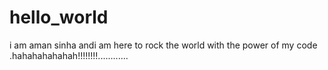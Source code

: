 # hello_world
i am aman sinha andi am here to rock the world with the power of my code .hahahahahahah!!!!!!!!............
